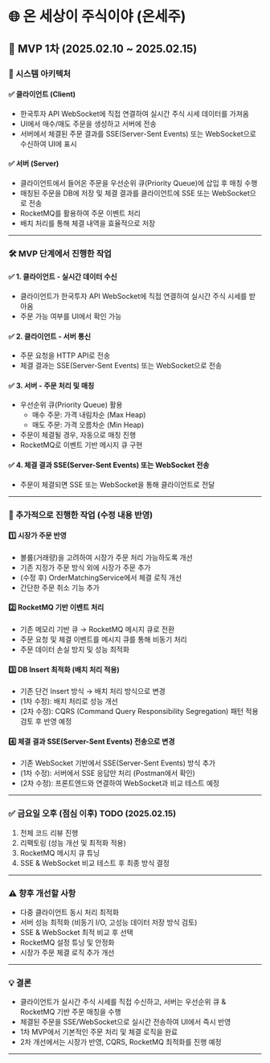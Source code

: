 # 🌐 온 세상이 주식이야 (온세주)

## 📌 MVP 1차 (2025.02.10 ~ 2025.02.15)

### 📌 시스템 아키텍처  

#### ✅ 클라이언트 (Client)  
- 한국투자 API WebSocket에 직접 연결하여 실시간 주식 시세 데이터를 가져옴  
- UI에서 매수/매도 주문을 생성하고 서버에 전송  
- 서버에서 체결된 주문 결과를 SSE(Server-Sent Events) 또는 WebSocket으로 수신하여 UI에 표시  

#### ✅ 서버 (Server)  
- 클라이언트에서 들어온 주문을 우선순위 큐(Priority Queue)에 삽입 후 매칭 수행  
- 매칭된 주문을 DB에 저장 및 체결 결과를 클라이언트에 SSE 또는 WebSocket으로 전송  
- RocketMQ를 활용하여 주문 이벤트 처리  
- 배치 처리를 통해 체결 내역을 효율적으로 저장  

---

### 🛠 MVP 단계에서 진행한 작업  

#### ✅ 1. 클라이언트 - 실시간 데이터 수신  
- 클라이언트가 한국투자 API WebSocket에 직접 연결하여 실시간 주식 시세를 받아옴  
- 주문 가능 여부를 UI에서 확인 가능  

#### ✅ 2. 클라이언트 - 서버 통신  
- 주문 요청을 HTTP API로 전송  
- 체결 결과는 SSE(Server-Sent Events) 또는 WebSocket으로 전송  

#### ✅ 3. 서버 - 주문 처리 및 매칭  
- 우선순위 큐(Priority Queue) 활용  
    - 매수 주문: 가격 내림차순 (Max Heap)  
    - 매도 주문: 가격 오름차순 (Min Heap)  
- 주문이 체결될 경우, 자동으로 매칭 진행  
- RocketMQ로 이벤트 기반 메시지 큐 구현  

#### ✅ 4. 체결 결과 SSE(Server-Sent Events) 또는 WebSocket 전송  
- 주문이 체결되면 SSE 또는 WebSocket을 통해 클라이언트로 전달  

---

### 🚀 추가적으로 진행한 작업 (수정 내용 반영)  

#### 1️⃣ 시장가 주문 반영  
- 볼륨(거래량)을 고려하여 시장가 주문 처리 가능하도록 개선  
- 기존 지정가 주문 방식 외에 시장가 주문 추가  
- (수정 후) OrderMatchingService에서 체결 로직 개선  
- 간단한 주문 취소 기능 추가  

#### 2️⃣ RocketMQ 기반 이벤트 처리  
- 기존 메모리 기반 큐 → RocketMQ 메시지 큐로 전환  
- 주문 요청 및 체결 이벤트를 메시지 큐를 통해 비동기 처리  
- 주문 데이터 손실 방지 및 성능 최적화  

#### 3️⃣ DB Insert 최적화 (배치 처리 적용)  
- 기존 단건 Insert 방식 → 배치 처리 방식으로 변경  
- (1차 수정): 배치 처리로 성능 개선  
- (2차 수정): CQRS (Command Query Responsibility Segregation) 패턴 적용 검토 후 반영 예정  

#### 4️⃣ 체결 결과 SSE(Server-Sent Events) 전송으로 변경  
- 기존 WebSocket 기반에서 SSE(Server-Sent Events) 방식 추가  
- (1차 수정): 서버에서 SSE 응답만 처리 (Postman에서 확인)  
- (2차 수정): 프론트엔드와 연결하여 WebSocket과 비교 테스트 예정  

---

### ✅ 금요일 오후 (점심 이후) TODO (2025.02.15)  
1. 전체 코드 리뷰 진행  
2. 리팩토링 (성능 개선 및 최적화 적용)  
3. RocketMQ 메시지 큐 튜닝  
4. SSE & WebSocket 비교 테스트 후 최종 방식 결정  

---

### ⚠️ 향후 개선할 사항  
- 다중 클라이언트 동시 처리 최적화  
- 서버 성능 최적화 (비동기 I/O, 고성능 데이터 저장 방식 검토)  
- SSE & WebSocket 최적 비교 후 선택  
- RocketMQ 설정 튜닝 및 안정화  
- 시장가 주문 체결 로직 추가 개선  

---

### 💡 결론  
- 클라이언트가 실시간 주식 시세를 직접 수신하고, 서버는 우선순위 큐 & RocketMQ 기반 주문 매칭을 수행  
- 체결된 주문을 SSE/WebSocket으로 실시간 전송하여 UI에서 즉시 반영  
- 1차 MVP에서 기본적인 주문 처리 및 체결 로직을 완료  
- 2차 개선에서는 시장가 반영, CQRS, RocketMQ 최적화를 진행 예정  

---
